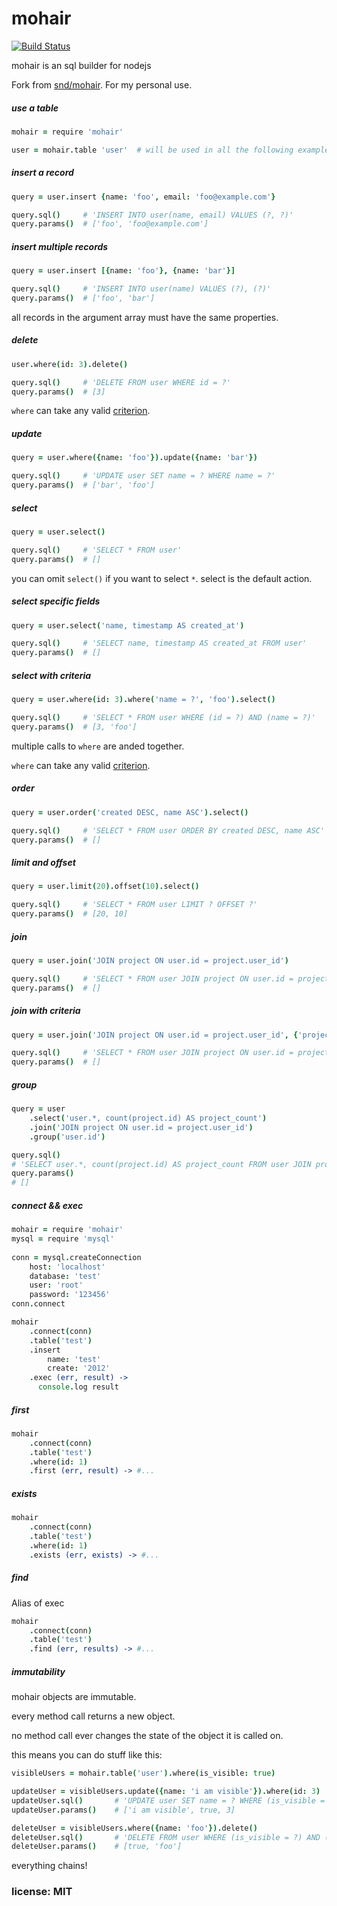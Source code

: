 # mohair

[![Build Status](https://travis-ci.org/snd/mohair.png)](https://travis-ci.org/snd/mohair)

mohair is an sql builder for nodejs

Fork from [snd/mohair](https://github.com/snd/mohair). For my personal use.

##### use a table

```coffeescript
mohair = require 'mohair'

user = mohair.table 'user'  # will be used in all the following examples
```

##### insert a record

```coffeescript
query = user.insert {name: 'foo', email: 'foo@example.com'}

query.sql()     # 'INSERT INTO user(name, email) VALUES (?, ?)'
query.params()  # ['foo', 'foo@example.com']
```

##### insert multiple records

```coffeescript
query = user.insert [{name: 'foo'}, {name: 'bar'}]

query.sql()     # 'INSERT INTO user(name) VALUES (?), (?)'
query.params()  # ['foo', 'bar']
```

all records in the argument array must have the same properties.

##### delete

```coffeescript
user.where(id: 3).delete()

query.sql()     # 'DELETE FROM user WHERE id = ?'
query.params()  # [3]
```

`where` can take any valid [criterion](https://github.com/snd/criterion).

##### update

```coffeescript
query = user.where({name: 'foo'}).update({name: 'bar'})

query.sql()     # 'UPDATE user SET name = ? WHERE name = ?'
query.params()  # ['bar', 'foo']
```

##### select

```coffeescript
query = user.select()

query.sql()     # 'SELECT * FROM user'
query.params()  # []
```

you can omit `select()` if you want to select `*`. select is the default action.

##### select specific fields

```coffeescript
query = user.select('name, timestamp AS created_at')

query.sql()     # 'SELECT name, timestamp AS created_at FROM user'
query.params()  # []
```

##### select with criteria

```coffeescript
query = user.where(id: 3).where('name = ?', 'foo').select()

query.sql()     # 'SELECT * FROM user WHERE (id = ?) AND (name = ?)'
query.params()  # [3, 'foo']
```

multiple calls to `where` are anded together.

`where` can take any valid [criterion](https://github.com/snd/criterion).

##### order

```coffeescript
query = user.order('created DESC, name ASC').select()

query.sql()     # 'SELECT * FROM user ORDER BY created DESC, name ASC'
query.params()  # []
```

##### limit and offset

```coffeescript
query = user.limit(20).offset(10).select()

query.sql()     # 'SELECT * FROM user LIMIT ? OFFSET ?'
query.params()  # [20, 10]
```

##### join

```coffeescript
query = user.join('JOIN project ON user.id = project.user_id')

query.sql()     # 'SELECT * FROM user JOIN project ON user.id = project.user_id'
query.params()  # []
```

##### join with criteria

```coffeescript
query = user.join('JOIN project ON user.id = project.user_id', {'project.column': {$null: true}})

query.sql()     # 'SELECT * FROM user JOIN project ON user.id = project.user_id AND (project.column IS NULL)'
query.params()  # []
```

##### group

```coffeescript
query = user
    .select('user.*, count(project.id) AS project_count')
    .join('JOIN project ON user.id = project.user_id')
    .group('user.id')

query.sql()
# 'SELECT user.*, count(project.id) AS project_count FROM user JOIN project ON user.id = project.user_id GROUP BY user.id'
query.params()
# []
```

##### connect && exec

```coffeescript
mohair = require 'mohair'
mysql = require 'mysql'
  
conn = mysql.createConnection
    host: 'localhost'
    database: 'test'
    user: 'root'
    password: '123456'
conn.connect

mohair
    .connect(conn)
    .table('test')
    .insert
        name: 'test'
        create: '2012'
    .exec (err, result) ->
      console.log result
```

##### first

```coffeescript
mohair
    .connect(conn)
    .table('test')
    .where(id: 1)
    .first (err, result) -> #...
```

##### exists

```coffeescript
mohair
    .connect(conn)
    .table('test')
    .where(id: 1)
    .exists (err, exists) -> #...
```

##### find

Alias of exec

```coffeescript
mohair
    .connect(conn)
    .table('test')
    .find (err, results) -> #...
```

##### immutability

mohair objects are immutable.

every method call returns a new object.

no method call ever changes the state of the object it is called on.

this means you can do stuff like this:

```coffeescript
visibleUsers = mohair.table('user').where(is_visible: true)

updateUser = visibleUsers.update({name: 'i am visible'}).where(id: 3)
updateUser.sql()       # 'UPDATE user SET name = ? WHERE (is_visible = ?) AND (id = ?)'
updateUser.params()    # ['i am visible', true, 3]

deleteUser = visibleUsers.where({name: 'foo'}).delete()
deleteUser.sql()       # 'DELETE FROM user WHERE (is_visible = ?) AND (name = ?)'
deleteUser.params()    # [true, 'foo']
```

everything chains!

### license: MIT